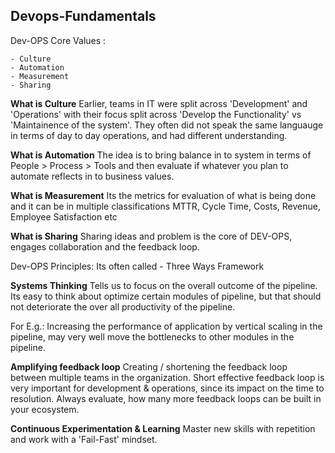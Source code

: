 **Devops-Fundamentals**
--------------------------------------------------------------------------------------------------------------------------
Dev-OPS Core Values :

    - Culture
    - Automation
    - Measurement
    - Sharing

**What is Culture**
Earlier, teams in IT were split across 'Development' and 'Operations' with their focus split across 'Develop the Functionality' vs 'Maintainence of the system'. They often did not speak the same languauge in terms of day to day operations, and had different understanding.

**What is Automation**
The idea is to bring balance in to system in terms of People > Process > Tools and then evaluate if whatever you plan to automate reflects in to business values.

**What is Measurement**
Its the metrics for evaluation of what is being done and it can be in multiple classifications
MTTR, Cycle Time, Costs, Revenue, Employee Satisfaction etc

**What is Sharing**
Sharing ideas and problem is the core of DEV-OPS, engages collaboration and the feedback loop.


Dev-OPS Principles:
Its often called - Three Ways Framework


**Systems Thinking**
Tells us to focus on the overall outcome of the pipeline. Its easy to think about optimize certain modules of pipeline, but that should not deteriorate the over all productivity of the pipeline.

For E.g.: Increasing the performance of application by vertical scaling in the pipeline, may very well move the bottlenecks to other modules in the pipeline.

**Amplifying feedback loop**
Creating / shortening the feedback loop between multiple teams in the organization. Short effective feedback loop is very important for development & operations, since its impact on the time to resolution.
Always evaluate, how many more feedback loops can be built in your ecosystem.

**Continuous Experimentation & Learning**
Master new skills with repetition and work with a 'Fail-Fast' mindset.